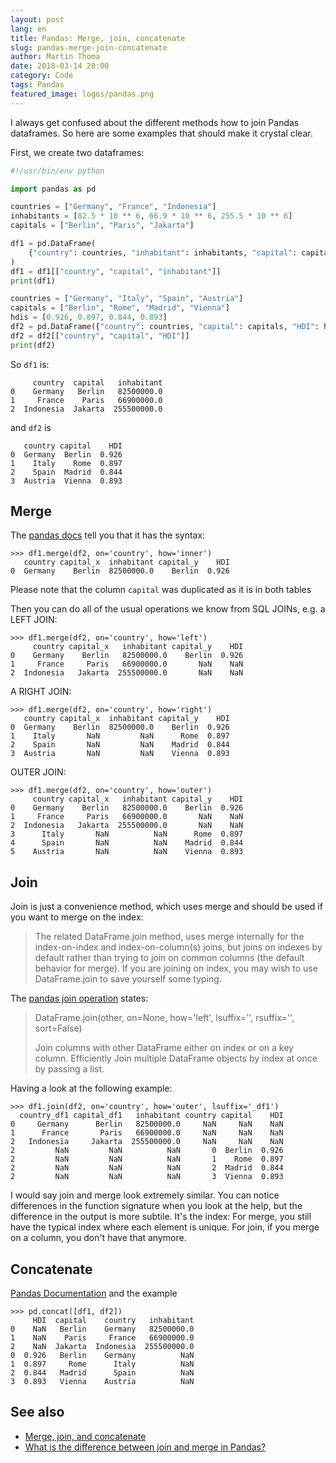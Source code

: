 ```yaml
---
layout: post
lang: en
title: Pandas: Merge, join, concatenate
slug: pandas-merge-join-concatenate
author: Martin Thoma
date: 2018-03-14 20:00
category: Code
tags: Pandas
featured_image: logos/pandas.png
---
```

I always get confused about the different methods how to join Pandas
dataframes. So here are some examples that should make it crystal clear.

First, we create two dataframes:

```python
#!/usr/bin/env python

import pandas as pd

countries = ["Germany", "France", "Indonesia"]
inhabitants = [82.5 * 10 ** 6, 66.9 * 10 ** 6, 255.5 * 10 ** 6]
capitals = ["Berlin", "Paris", "Jakarta"]

df1 = pd.DataFrame(
    {"country": countries, "inhabitant": inhabitants, "capital": capitals}
)
df1 = df1[["country", "capital", "inhabitant"]]
print(df1)

countries = ["Germany", "Italy", "Spain", "Austria"]
capitals = ["Berlin", "Rome", "Madrid", "Vienna"]
hdis = [0.926, 0.897, 0.844, 0.893]
df2 = pd.DataFrame({"country": countries, "capital": capitals, "HDI": hdis})
df2 = df2[["country", "capital", "HDI"]]
print(df2)
```

So `df1` is:

```text
     country  capital   inhabitant
0    Germany   Berlin   82500000.0
1     France    Paris   66900000.0
2  Indonesia  Jakarta  255500000.0
```

and `df2` is

```text
   country capital    HDI
0  Germany  Berlin  0.926
1    Italy    Rome  0.897
2    Spain  Madrid  0.844
3  Austria  Vienna  0.893
```

## Merge

The [pandas docs](https://pandas.pydata.org/pandas-docs/stable/generated/pandas.DataFrame.merge.html)
tell you that it has the syntax:

```python-repl
>>> df1.merge(df2, on='country', how='inner')
   country capital_x  inhabitant capital_y    HDI
0  Germany    Berlin  82500000.0    Berlin  0.926
```

Please note that the column `capital` was duplicated as it is in both tables

Then you can do all of the usual operations we know from SQL JOINs, e.g. a LEFT JOIN:

```python-repl
>>> df1.merge(df2, on='country', how='left')
     country capital_x   inhabitant capital_y    HDI
0    Germany    Berlin   82500000.0    Berlin  0.926
1     France     Paris   66900000.0       NaN    NaN
2  Indonesia   Jakarta  255500000.0       NaN    NaN
```

A RIGHT JOIN:

```python-repl
>>> df1.merge(df2, on='country', how='right')
   country capital_x  inhabitant capital_y    HDI
0  Germany    Berlin  82500000.0    Berlin  0.926
1    Italy       NaN         NaN      Rome  0.897
2    Spain       NaN         NaN    Madrid  0.844
3  Austria       NaN         NaN    Vienna  0.893
```

OUTER JOIN:

```python-repl
>>> df1.merge(df2, on='country', how='outer')
     country capital_x   inhabitant capital_y    HDI
0    Germany    Berlin   82500000.0    Berlin  0.926
1     France     Paris   66900000.0       NaN    NaN
2  Indonesia   Jakarta  255500000.0       NaN    NaN
3      Italy       NaN          NaN      Rome  0.897
4      Spain       NaN          NaN    Madrid  0.844
5    Austria       NaN          NaN    Vienna  0.893
```


## Join

Join is just a convenience method, which uses merge and should be used if you
want to merge on the index:

> The related DataFrame.join method, uses merge internally for the
> index-on-index and index-on-column(s) joins, but joins on indexes by default
> rather than trying to join on common columns (the default behavior for
> merge). If you are joining on index, you may wish to use DataFrame.join to
> save yourself some typing.

The [pandas join operation](https://pandas.pydata.org/pandas-docs/stable/generated/pandas.DataFrame.join.html)
states:

> DataFrame.join(other, on=None, how='left', lsuffix='', rsuffix='', sort=False)
>
> Join columns with other DataFrame either on index or on a key column.
> Efficiently Join multiple DataFrame objects by index at once by passing a
> list.

Having a look at the following example:

```python-repl
>>> df1.join(df2, on='country', how='outer', lsuffix='_df1')
  country_df1 capital_df1   inhabitant country capital    HDI
0     Germany      Berlin   82500000.0     NaN     NaN    NaN
1      France       Paris   66900000.0     NaN     NaN    NaN
2   Indonesia     Jakarta  255500000.0     NaN     NaN    NaN
2         NaN         NaN          NaN       0  Berlin  0.926
2         NaN         NaN          NaN       1    Rome  0.897
2         NaN         NaN          NaN       2  Madrid  0.844
2         NaN         NaN          NaN       3  Vienna  0.893
```

I would say join and merge look extremely similar. You can notice differences
in the function signature when you look at the help, but the difference in the
output is more subtile. It's the index: For merge, you still have the typical
index where each element is unique. For join, if you merge on a column, you
don't have that anymore.


## Concatenate

[Pandas Documentation](http://pandas.pydata.org/pandas-docs/stable/generated/pandas.concat.html)
and the example

```python-repl
>>> pd.concat([df1, df2])
     HDI  capital    country   inhabitant
0    NaN   Berlin    Germany   82500000.0
1    NaN    Paris     France   66900000.0
2    NaN  Jakarta  Indonesia  255500000.0
0  0.926   Berlin    Germany          NaN
1  0.897     Rome      Italy          NaN
2  0.844   Madrid      Spain          NaN
3  0.893   Vienna    Austria          NaN
```


## See also

* [Merge, join, and concatenate](https://pandas.pydata.org/pandas-docs/stable/merging.html)
* [What is the difference between join and merge in Pandas?](https://stackoverflow.com/a/37891437/562769)
